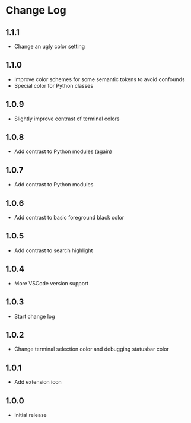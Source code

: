 # Change Log

## 1.1.1
- Change an ugly color setting

## 1.1.0
- Improve color schemes for some semantic tokens to avoid confounds
- Special color for Python classes

## 1.0.9
- Slightly improve contrast of terminal colors

## 1.0.8
- Add contrast to Python modules (again)

## 1.0.7
- Add contrast to Python modules

## 1.0.6
- Add contrast to basic foreground black color

## 1.0.5
- Add contrast to search highlight

## 1.0.4
- More VSCode version support

## 1.0.3
- Start change log

## 1.0.2
- Change terminal selection color and debugging statusbar color

## 1.0.1
- Add extension icon

## 1.0.0
- Initial release
